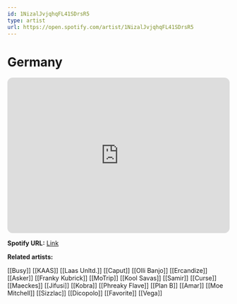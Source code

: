 ```yaml
---
id: 1NizalJvjqhqFL41SDrsR5
type: artist
url: https://open.spotify.com/artist/1NizalJvjqhqFL41SDrsR5
---
```

# Germany

<iframe style="border-radius:12px" src="https://open.spotify.com/embed/artist/1NizalJvjqhqFL41SDrsR5" width="100%" height="352" frameBorder="0" allowfullscreen="" allow="autoplay; clipboard-write; encrypted-media; fullscreen; picture-in-picture" loading="lazy"></iframe>

**Spotify URL:** [Link](https://open.spotify.com/artist/1NizalJvjqhqFL41SDrsR5)

**Related artists:**

[[Busy]]
[[KAAS]]
[[Laas Unltd.]]
[[Caput]]
[[Olli Banjo]]
[[Ercandize]]
[[Asker]]
[[Franky Kubrick]]
[[MoTrip]]
[[Kool Savas]]
[[Samir]]
[[Curse]]
[[Maeckes]]
[[Jifusi]]
[[Kobra]]
[[Phreaky Flave]]
[[Plan B]]
[[Amar]]
[[Moe Mitchell]]
[[Sizzlac]]
[[Dicopolo]]
[[Favorite]]
[[Vega]]
